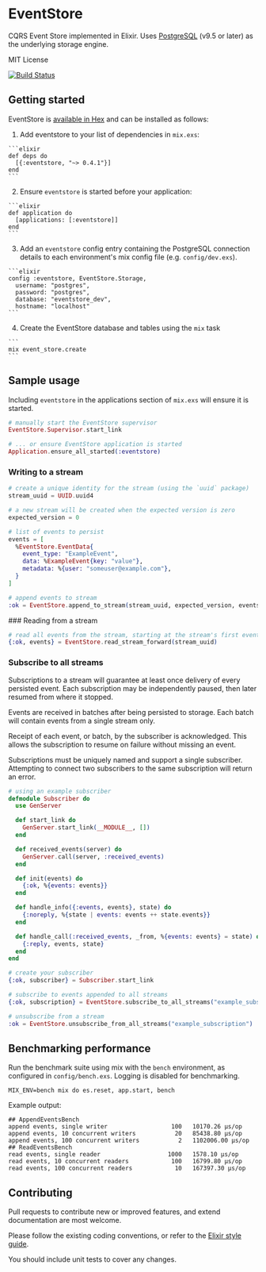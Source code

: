 # EventStore

CQRS Event Store implemented in Elixir. Uses [PostgreSQL](http://www.postgresql.org/) (v9.5 or later) as the underlying storage engine.

MIT License

[![Build Status](https://travis-ci.org/slashdotdash/eventstore.svg?branch=master)](https://travis-ci.org/slashdotdash/eventstore)

## Getting started

EventStore is [available in Hex](https://hex.pm/packages/eventstore) and can be installed as follows:

  1. Add eventstore to your list of dependencies in `mix.exs`:

    ```elixir    
    def deps do
      [{:eventstore, "~> 0.4.1"}]
    end
    ```

  2. Ensure `eventstore` is started before your application:

    ```elixir
    def application do
      [applications: [:eventstore]]
    end
    ```

  3. Add an `eventstore` config entry containing the PostgreSQL connection details to each environment's mix config file (e.g. `config/dev.exs`).

    ```elixir
    config :eventstore, EventStore.Storage,
      username: "postgres",
      password: "postgres",
      database: "eventstore_dev",
      hostname: "localhost"
    ```

  4. Create the EventStore database and tables using the `mix` task

    ```
    mix event_store.create
    ```

## Sample usage

Including `eventstore` in the applications section of `mix.exs` will ensure it is started.

```elixir
# manually start the EventStore supervisor
EventStore.Supervisor.start_link

# ... or ensure EventStore application is started
Application.ensure_all_started(:eventstore)
```

### Writing to a stream

```elixir
# create a unique identity for the stream (using the `uuid` package)
stream_uuid = UUID.uuid4

# a new stream will be created when the expected version is zero
expected_version = 0

# list of events to persist
events = [
  %EventStore.EventData{
    event_type: "ExampleEvent",
    data: %ExampleEvent{key: "value"},
    metadata: %{user: "someuser@example.com"},
  }
]

# append events to stream
:ok = EventStore.append_to_stream(stream_uuid, expected_version, events)
```

### Reading from a stream

```elixir
# read all events from the stream, starting at the stream's first event
{:ok, events} = EventStore.read_stream_forward(stream_uuid)
```

### Subscribe to all streams

Subscriptions to a stream will guarantee at least once delivery of every persisted event. Each subscription may be independently paused, then later resumed from where it stopped.

Events are received in batches after being persisted to storage. Each batch will contain events from a single stream only.

Receipt of each event, or batch, by the subscriber is acknowledged. This allows the subscription to resume on failure without missing an event.

Subscriptions must be uniquely named and support a single subscriber. Attempting to connect two subscribers to the same subscription will return an error.


```elixir
# using an example subscriber
defmodule Subscriber do
  use GenServer

  def start_link do
    GenServer.start_link(__MODULE__, [])
  end

  def received_events(server) do
    GenServer.call(server, :received_events)
  end

  def init(events) do
    {:ok, %{events: events}}
  end

  def handle_info({:events, events}, state) do
    {:noreply, %{state | events: events ++ state.events}}
  end

  def handle_call(:received_events, _from, %{events: events} = state) do
    {:reply, events, state}
  end
end
```

```elixir
# create your subscriber
{:ok, subscriber} = Subscriber.start_link

# subscribe to events appended to all streams
{:ok, subscription} = EventStore.subscribe_to_all_streams("example_subscription", subscriber)
```

```elixir
# unsubscribe from a stream
:ok = EventStore.unsubscribe_from_all_streams("example_subscription")
```

## Benchmarking performance

Run the benchmark suite using mix with the `bench` environment, as configured in `config/bench.exs`. Logging is disabled for benchmarking.

```
MIX_ENV=bench mix do es.reset, app.start, bench
```

Example output:

```
## AppendEventsBench
append events, single writer                  100   10170.26 µs/op
append events, 10 concurrent writers           20   85438.80 µs/op
append events, 100 concurrent writers           2   1102006.00 µs/op
## ReadEventsBench
read events, single reader                   1000   1578.10 µs/op
read events, 10 concurrent readers            100   16799.80 µs/op
read events, 100 concurrent readers            10   167397.30 µs/op
```

## Contributing

Pull requests to contribute new or improved features, and extend documentation are most welcome.

Please follow the existing coding conventions, or refer to the [Elixir style guide](https://github.com/niftyn8/elixir_style_guide).

You should include unit tests to cover any changes.
